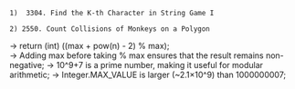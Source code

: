`1)  3304. Find the K-th Character in String Game I `


`2) 2550. Count Collisions of Monkeys on a Polygon`

-> return (int) ((max + pow(n) - 2) % max);   
-> Adding max before taking % max ensures that the result remains non-negative;
-> 10^9+7 is a prime number, making it useful for modular arithmetic;
-> Integer.MAX_VALUE is larger (~2.1×10^9) than 1000000007;
